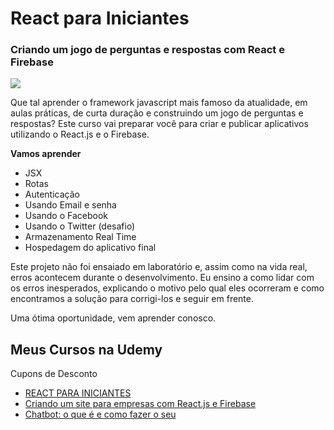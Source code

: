 # React para Iniciantes
### Criando um jogo de perguntas e respostas com React e Firebase
![](https://udemy-images.udemy.com/course/100x100/1735528_06cc.jpg)

Que tal aprender o framework javascript mais famoso da atualidade, em aulas práticas, de curta duração e construindo um jogo de perguntas e respostas? Este curso vai preparar você para criar e publicar aplicativos utilizando o React.js e o Firebase.


**Vamos aprender**

* JSX
* Rotas
* Autenticação
* Usando Email e senha
* Usando o Facebook
* Usando o Twitter (desafio)
* Armazenamento Real Time
* Hospedagem do aplicativo final

Este projeto não foi ensaiado em laboratório e, assim como na vida real, erros acontecem durante o desenvolvimento. Eu ensino a como lidar com os erros inesperados, explicando o motivo pelo qual eles ocorreram e como encontramos a solução para corrigi-los e seguir em frente.

Uma ótima oportunidade, vem aprender conosco.

## Meus Cursos na Udemy 
Cupons de Desconto

- [REACT PARA INICIANTES](https://www.udemy.com/react-para-iniciantes/?couponCode=GITHUB-CUPOM)
- [Criando um site para empresas com React.js e Firebase](https://www.udemy.com/xumes-react-criando-site-para-empresa/?couponCode=CUPOM-GITHUB)
- [Chatbot: o que é e como fazer o seu](https://www.udemy.com/criando-chatbots/?couponCode=GITHUB-PROMO)
